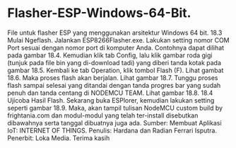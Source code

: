 # Flasher-ESP-Windows-64-Bit.
File untuk flasher ESP yang menggunakan arsitektur Windows 64 bit.
18.3 Mulai Ngeflash.
Jalankan ESP8266Flasher.exe. Lakukan setting nomor COM Port sesuai dengan nomor port di komputer Anda. Contohnya dapat dilihat pada gambar 18.4. 
Kemudian klik tab Config, lalu klik gambar roda gigi (tunjuk pada file bin yang di-download tadi) yang diberi tanda kotak pada gambar 18.5.
Kembali ke tab Operation, klik tombol Flash (F). Lihat gambat 18.6. 
Maka proses flash akan berjalan. Lihat gambar 18.7.
Tunggu proses flash sampai selesai yang ditandai dengan tanda progres bar yang sudah penuh dan tanda centang di NODEMCU TEAM. Lihat gambar 18.8. 
18.4 Ujicoba Hasil Flash. 
Sekarang buka ESPlorer, kemudian lakukan setting seperti gambar 18.9.
Maka, akan tampil tulisan NodeMCU custom build by frightania.com dan modul-modul yang telah ter-install disebutkan dibawahnya serta tanggal dibuatnya juga ada. 
Sumber: Membuat Aplikasi IoT: INTERNET OF THINGS.
Penulis: Hardana dan Radian Ferrari Isputra. 
Penerbit: Loka Media.
Terima kasih
